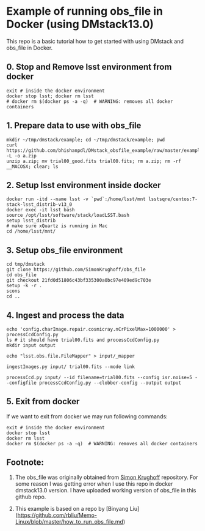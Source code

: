 # Example of running obs_file in Docker (using DMstack13.0)
This repo is a basic tutorial how to get started with using DMstack and obs_file
in Docker.

## 0. Stop and Remove lsst environment from docker
```
exit # inside the docker environment
docker stop lsst; docker rm lsst  
# docker rm $(docker ps -a -q)  # WARNING: removes all docker containers
```

## 1. Prepare data to use with obs_file
```
mkdir ~/tmp/dmstack/example; cd ~/tmp/dmstack/example; pwd
curl https://github.com/bhishanpdl/DMstack_obsfile_example/raw/master/example/trial00_good_fits.zip -L -o a.zip
unzip a.zip; mv trial00_good.fits trial00.fits; rm a.zip; rm -rf __MACOSX; clear; ls
```

## 2. Setup lsst environment inside docker
```
docker run -itd --name lsst -v `pwd`:/home/lsst/mnt lsstsqre/centos:7-stack-lsst_distrib-v13_0
docker exec -it lsst bash
source /opt/lsst/software/stack/loadLSST.bash
setup lsst_distrib
# make sure xQuartz is running in Mac
cd /home/lsst/mnt/
```

## 3. Setup obs_file environment
```
cd tmp/dmstack
git clone https://github.com/SimonKrughoff/obs_file
cd obs_file
git checkout 21fd0d51806c43bf335300a0bc97e409ed9c703e
setup -k -r .
scons
cd ..
```

## 4. Ingest and process the data
```
echo 'config.charImage.repair.cosmicray.nCrPixelMax=1000000' > processCcdConfig.py
ls # it should have trial00.fits and processCcdConfig.py
mkdir input output

echo "lsst.obs.file.FileMapper" > input/_mapper

ingestImages.py input/ trial00.fits --mode link

processCcd.py input/ --id filename=trial00.fits --config isr.noise=5 --configfile processCcdConfig.py --clobber-config --output output
```

## 5. Exit from docker
If we want to exit from docker we may run following commands:
```
exit # inside the docker environment
docker stop lsst  
docker rm lsst  
docker rm $(docker ps -a -q)  # WARNING: removes all docker containers
```

## Footnote:
1. The obs_file was originally obtained from [Simon Krughoff](https://github.com/SimonKrughoff/obs_file/tree/tickets/DM-6924)
repository. For some reason I was getting error when I use
this repo in docker dmstack13.0 version. 
I have uploaded working version of obs_file in this github repo.

1. This example is based on a repo by [Binyang Liu] (https://github.com/rbliu/Memo-Linux/blob/master/how_to_run_obs_file.md)
